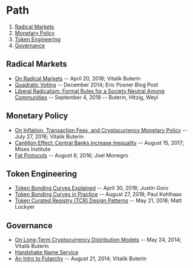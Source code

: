 # Path

1. [Radical Markets](#radical)
2. [Monetary Policy](#monetary)
3. [Token Engineering](#token)
4. [Governance](#gov)

## Radical Markets <a name="radical"></a>
* [On Radical Markets](https://vitalik.ca/general/2018/04/20/radical_markets.html) -- April 20, 2018; Vitalik Buterin
* [Quadratic Voting](http://ericposner.com/quadratic-voting/) -- December 2014; Eric Posner Blog Post
* [Liberal Radicalism: Formal Rules for a Society Neutral Among Communities](https://papers.ssrn.com/sol3/papers.cfm?abstract_id=3243656) -- September 4, 2018 -- Buterin, Hitzig, Weyl

## Monetary Policy <a name="monetary"></a>
* [On Inflation, Transaction Fees, and Cryptocurrency Monetary Policy](https://blog.ethereum.org/2016/07/27/inflation-transaction-fees-cryptocurrency-monetary-policy/) -- July 27, 2016; Vitalik Buterin
* [Cantillon Effect: Central Banks increase inequality](https://mises.org/library/how-central-banking-increased-inequality) -- August 15, 2017; Mises Institute
* [Fat Protocols](http://www.usv.com/blog/fat-protocols) -- August 8, 2016; Joel Monegro

## Token Engineering <a name="token"></a>
* [Token Bonding Curves Explained](https://medium.com/@justingoro/token-bonding-curves-explained-7a9332198e0e) -- April 30, 2018; Justin Goro
* [Token Bonding Curves in Practice](https://medium.com/@Paul.Haas/token-bonding-curves-in-practice-3eb904720cb8) -- August 27, 2018; Paul Kohlhaas
* [Token Curated Registry (TCR) Design Patterns](https://hackernoon.com/token-curated-registry-tcr-design-patterns-4de6d18efa15) -- May 21, 2018; Matt Lockyer

## Governance <a name="gov"></a>
* [On Long-Term Cryptocurrency Distribution Models](https://blog.ethereum.org/2014/05/24/on-long-term-cryptocurrency-distribution-models/) -- May 24, 2014; Vitalik Buterin
* [Handshake Name Service](https://handshake.org/files/handshake.txt)
* [An Intro to Futarchy](https://blog.ethereum.org/2014/08/21/introduction-futarchy/) -- August 21, 2014; Vitalik Buterin
